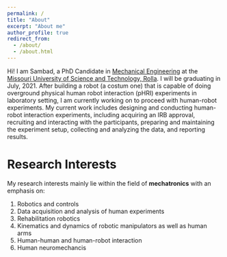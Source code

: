```yaml
---
permalink: /
title: "About"
excerpt: "About me"
author_profile: true
redirect_from: 
  - /about/
  - /about.html
---
```


Hi! I am Sambad, a PhD Candidate in [Mechanical Engineering](https://mae.mst.edu/) at the [Missouri University of Science and Technology, Rolla](https://www.mst.edu/). I will be graduating in July, 2021. After building a robot (a costum one) that is capable of doing overground physical human robot interaction (pHRI) experiments in laboratory setting, I am currently working on to proceed with human-robot experiments. My current work includes designing and conducting human-robot interaction experiments, including acquiring an IRB approval, recruiting and interacting with the participants, preparing and maintaining the experiment setup, collecting and analyzing the data, and reporting results.

# Research Interests

My research interests mainly lie within the field of **mechatronics** with an emphasis on: 
1. Robotics and controls
1. Data acquisition and analysis of human experiments
1. Rehabilitation robotics
1. Kinematics and dynamics of robotic manipulators as well as human arms
1. Human-human and human-robot interaction
1. Human neuromechancis 

